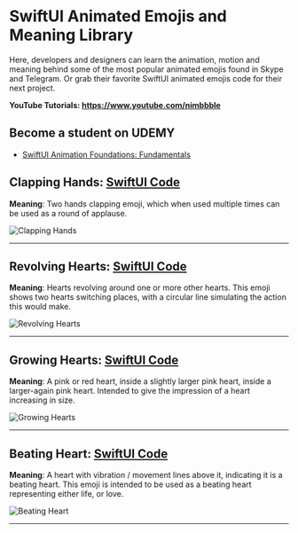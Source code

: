 # SwiftUI Animated Emojis and Meaning Library

Here, developers and designers can learn the animation, motion and meaning behind some of the most popular animated emojis found in Skype and Telegram. Or grab their favorite SwiftUI animated emojis code for their next project. 

**YouTube Tutorials: https://www.youtube.com/nimbbble**

## **Become a student on UDEMY**
* <a href="https://www.udemy.com/course/swiftui-animation-foundations/?referralCode=82F5D165CCE2758306FA" target="_blank">SwiftUI Animation Foundations: Fundamentals</a>

## Clapping Hands: <a href="https://gist.github.com/amosgyamfi/b5e4ee8d9015f394b933a887393fe2e9#file-clapping_hands_emoji-swift">SwiftUI Code</a>
**Meaning**: Two hands clapping emoji, which when used multiple times can be used as a round of applause.

![Clapping Hands](https://github.com/amosgyamfi/swiftui-animated-emojis-library/blob/main/clapping_hands.gif)

<hr/>

## Revolving Hearts: <a href="https://gist.github.com/amosgyamfi/0525209537a5586b0403344732bdd8eb#file-revolving_hearts-swift">SwiftUI Code</a>
**Meaning**: Hearts revolving around one or more other hearts. This emoji shows two hearts switching places, with a circular line simulating the action this would make.

![Revolving Hearts](https://github.com/amosgyamfi/swiftui-animated-emojis-library/blob/main/Animated%20Emojis/revolving_hearts.gif)

<hr/>

## Growing Hearts: <a href="https://gist.github.com/amosgyamfi/ea3c4346c73546495642f24be465265f#file-growing_hearts-swift">SwiftUI Code</a>
**Meaning**: A pink or red heart, inside a slightly larger pink heart, inside a larger-again pink heart. Intended to give the impression of a heart increasing in size.

![Growing Hearts](https://github.com/amosgyamfi/swiftui-animated-emojis-library/blob/main/Animated%20Emojis/growing_hearts.gif)

<hr/>

## Beating Heart: <a href="https://gist.github.com/amosgyamfi/98754f6f328b2c0cdd69d04933ec718c#file-beating_heart-swift">SwiftUI Code</a>
**Meaning**: A heart with vibration / movement lines above it, indicating it is a beating heart. This emoji is intended to be used as a beating heart representing either life, or love.

![Beating Heart](https://github.com/amosgyamfi/swiftui-animated-emojis-library/blob/main/Animated%20Emojis/beating_heart.gif)

<hr/>
